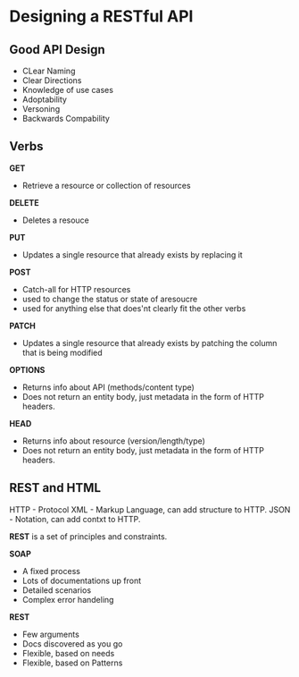 # Designing a RESTful API

## Good API Design
  - CLear Naming
  - Clear Directions
  - Knowledge of use cases
  - Adoptability
  - Versoning
  - Backwards Compability

## Verbs
**GET**
- Retrieve a resource or collection of resources

**DELETE**
  - Deletes a resouce

**PUT**
  - Updates a single resource that already exists by replacing it

**POST**
  - Catch-all for HTTP resources
  - used to change the status or state of  aresoucre
  - used for anything else that does'nt clearly fit the other verbs

**PATCH**
  - Updates a single resource that already exists by patching the column that is being modified

**OPTIONS**
  - Returns info about API (methods/content type)
  - Does not return an entity body, just metadata in the form of HTTP headers.

**HEAD**
  - Returns info about resource (version/length/type)
  - Does not return an entity body, just metadata in the form of HTTP headers.

## REST and HTML

HTTP - Protocol
XML - Markup Language, can add structure to HTTP.
JSON - Notation, can add contxt to HTTP.

**REST** is a set of principles and constraints.

**SOAP**
- A fixed process
- Lots of documentations up front
- Detailed scenarios
- Complex error handeling

**REST**
- Few arguments
- Docs discovered as you go
- Flexible, based on needs
- Flexible, based on Patterns
